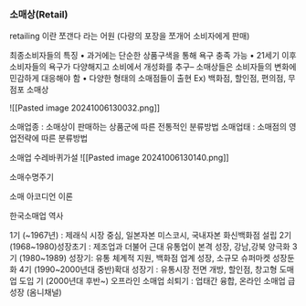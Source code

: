 
### 소매상(Retail)
retailing 이란 쪼갠다 라는 어원 (다량의 포장을 쪼개어 소비자에게 판매)

최종소비자들의 특징
• 과거에는 단순한 상품구색을 통해 욕구 충족 가능
• 21세기 이후 소비자들의 욕구가 다양해지고 소비에서 개성화를 추구– 소매상들은 소비자들의 변화에 민감하게 대응해야 함
• 다양한 형태의 소매점들이 출현 Ex) 백화점, 할인점, 편의점, 무점포 소매상

![[Pasted image 20241006130032.png]]

소매업종 : 소매상이 판매하는 상품군에 따른 전통적인 분류방법
소매업태 : 소매점의 영업전략에 따른 분류방법

소매업 수레바퀴가설
![[Pasted image 20241006130140.png]]

소매수명주기

소매 아코디언 이론

한국소매업 역사

1기 (~1967년) : 제래식 시장 중심, 일본자본 미스코시, 국내자본 화신백화점 설립
2기 (1968~1980)성장초기 : 제조업과 더불어 근대 유통업이 본격 성장, 강남,강북 양극화
3기 (1980~1989) 성장기: 유통 체계적 지원, 백화점 업계 성장, 소규모 슈퍼마켓 성장둔화
4기 (1990~2000년대 중반)확대 성장기 : 유통시장 전면 개방, 할인점, 창고형 도매업 도입
기 (2000년대 후반~) 오프라인 소매업 쇠퇴기 : 업태간 융합, 온라인 소매업 급성장 (옴니채널)